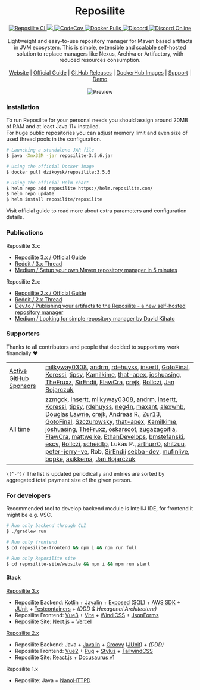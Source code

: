 ﻿<div align="center">
 <h1>Reposilite</h1>
 <div>
  <a href="https://github.com/dzikoysk/reposilite/actions/workflows/gradle.yml">
   <img alt="Reposilite CI" src="https://github.com/dzikoysk/reposilite/actions/workflows/gradle.yml/badge.svg" />
  </a>
  <a href="https://github.com/dzikoysk/reposilite/releases">
   <img src="https://maven.reposilite.com/api/badge/latest/releases/com/reposilite/reposilite?color=40c14a&name=Reposilite&prefix=v" />
  </a>
  <a href="https://codecov.io/gh/dzikoysk/reposilite">
   <img alt="CodeCov" src="https://codecov.io/gh/dzikoysk/reposilite/branch/main/graph/badge.svg?token=9flNHTSJpp" />
  </a>
  <a href="https://hub.docker.com/r/dzikoysk/reposilite">
   <img alt="Docker Pulls" src="https://img.shields.io/docker/pulls/dzikoysk/reposilite.svg?label=pulls&logo=docker" />
  </a>
  <!--
  <a href="(https://www.codefactor.io/repository/github/dzikoysk/reposilite/overview/main">
   <img alt="CodeFactor" src="https://www.codefactor.io/repository/github/dzikoysk/reposilite/badge/main" />
  </a>
  -->
  <a href="https://discord.gg/qGRqmGjUFX">
   <img alt="Discord" src="https://img.shields.io/badge/discord-reposilite-738bd7.svg?style=square" />
  </a>
  <a href="https://discord.gg/qGRqmGjUFX">
   <img alt="Discord Online" src="https://img.shields.io/discord/204728244434501632.svg" />
  </a>
 </div>
 <br>
 <div>
  Lightweight and easy-to-use repository manager for Maven based artifacts in JVM ecosystem. 
This is simple, extensible and scalable self-hosted solution to replace managers like Nexus, Archiva or Artifactory, with reduced resources consumption. 
 </div>
 <br>
 <div>
  <a href="https://reposilite.com">Website</a>
  |
  <a href="https://reposilite.com/guide/about">Official Guide</a>
  |
  <a href="https://github.com/dzikoysk/reposilite/releases">GitHub Releases</a>
  |
  <a href="https://hub.docker.com/r/dzikoysk/reposilite">DockerHub Images</a>
  |
  <a href="https://panda-lang.org/support">Support</a>
  |
  <a href="https://maven.reposilite.com">Demo</a>
 </div>
 <br>
 <img alt="Preview" src="https://user-images.githubusercontent.com/4235722/133891983-966e5c6d-97b1-48cc-b754-6e88117ee4f7.png" />
 <br>
</div>

### Installation

To run Reposilite for your personal needs you should assign around 20MB of RAM and at least Java 11+ installed. <br>
For huge public repositories you can adjust memory limit and even size of used thread pools in the configuration.

```bash
# Launching a standalone JAR file
$ java -Xmx32M -jar reposilite-3.5.6.jar

# Using the official Docker image
$ docker pull dzikoysk/reposilite:3.5.6

# Using the official Helm chart
$ helm repo add reposilite https://helm.reposilite.com/
$ helm repo update
$ helm install reposilite/reposilite
```

Visit official guide to read more about extra parameters and configuration details.

### Publications

Reposilite 3.x:
* [Reposilite 3.x / Official Guide](https://reposilite.com/guide/about)
* [Reddit / 3.x Thread](https://www.reddit.com/r/java/comments/xy07vc/reposilite_3x_released_alternative_lightweight/)
* [Medium / Setup your own Maven repository manager in 5 minutes](https://dzikoysk.medium.com/reposilite-3-x-setup-your-own-maven-repository-manager-in-5-minutes-e72cc8b67bc3)

Reposilite 2.x:
* [Reposilite 2.x / Official Guide](https://v2.reposilite.com/)
* [Reddit / 2.x Thread](https://www.reddit.com/r/java/comments/k8i2m0/reposilite_alternative_lightweight_maven/)
* [Dev.to / Publishing your artifacts to the Reposilite - a new self-hosted repository manager ](https://dev.to/dzikoysk/publishing-your-artifacts-to-the-reposilite-a-new-self-hosted-repository-manager-3n0h)
* [Medium / Looking for simple repository manager by David Kihato](https://kihats.medium.com/custom-self-hosted-maven-repository-cbb778031f68)

### Supporters

Thanks to all contributors and people that decided to support my work financially ❤️

<table>
 <tr>
  <td>
   <a href="https://github.com/sponsors/dzikoysk">Active GitHub Sponsors</a>
  </td>
  <td>
    <a href="https://github.com/milkyway0308">milkyway0308</a>,
    <a href="https://github.com/andrm">andrm</a>, 
    <a href="https://github.com/rdehuyss">rdehuyss</a>,
    <a href="https://github.com/insertt">insertt</a>,
    <a href="https://github.com/GotoFinal">GotoFinal</a>,
    <a href="https://github.com/Koressi">Koressi</a>,
    <a href="https://github.com/tipsy">tipsy</a>,
    <a href="https://github.com/Kamilkime">Kamilkime</a>,
    <a href="https://github.com/that-apex">that-apex</a>,
    <a href="https://github.com/joshuasing">joshuasing</a>, 
    <a href="https://github.com/TheFruxz">TheFruxz</a>, 
    <a href="https://github.com/SirEndii">SirEndii</a>,
    <a href="https://github.com/FlawCra">FlawCra</a>,
    <a href="https://github.com/crejk">crejk</a>,
    <a href="https://github.com/Rollczi">Rollczi</a>,
    <a href="https://github.com/Kebab81">Jan Bojarczuk</a>,
  </td>
 </tr>
 <tr>
  <td>All time</td>
  <td>
   <a href="https://github.com/zzmgck">zzmgck</a>, 
   <a href="https://github.com/insertt">insertt</a>, 
   <a href="https://github.com/milkyway0308">milkyway0308</a>,
   <a href="https://github.com/andrm">andrm</a>,
   <a href="https://github.com/insertt">insertt</a>,
   <a href="https://github.com/Koressi">Koressi</a>,
   <a href="https://github.com/tipsy">tipsy</a>, 
   <a href="https://github.com/rdehuyss">rdehuyss</a>,
   <a href="https://github.com/neg4n">neg4n</a>,
   <a href="https://github.com/maxant">maxant</a>,
   <a href="https://github.com/alexwhb">alexwhb</a>, 
   <a href="https://github.com/kay">Douglas Lawrie</a>,
   <a href="https://github.com/crejk">crejk</a>, 
   Andreas R.,
   <a href="https://github.com/Zur13">Zur13</a>,
   <a href="https://github.com/GotoFinal">GotoFinal</a>,
   <a href="https://github.com/Szczurowsky">Szczurowsky</a>,
   <a href="https://github.com/that-apex">that-apex</a>,
   <a href="https://github.com/Kamilkime">Kamilkime</a>,
   <a href="https://github.com/joshuasing">joshuasing</a>,
   <a href="https://github.com/TheFruxz">TheFruxz</a>, 
   <a href="https://github.com/oskarscot">oskarscot</a>,
   <a href="https://github.com/zugazagoitia">zugazagoitia</a>,
   <a href="https://github.com/FlawCra">FlawCra</a>,
   <a href="https://github.com/mattwelke">mattwelke</a>,
   <a href="https://github.com/EthanDevelops">EthanDevelops</a>, 
   <a href="https://github.com/bmstefanski">bmstefanski</a>,
   <a href="https://github.com/escv">escv</a>,
   <a href="https://github.com/Rollczi">Rollczi</a>,
   <a href="https://github.com/scheidtp">scheidtp</a>,
   Lukas P.,
   <a href="https://github.com/arthurr0">arthurr0</a>,
   <a href="https://github.com/shitzuu">shitzuu</a>,
   <a href="https://github.com/peter-jerry-ye">peter-jerry-ye</a>,
   Rob,
   <a href="https://github.com/SirEndii">SirEndii</a>
   <a href="https://github.com/sebba-dev">sebba-dev</a>,
   <a href="https://github.com/mufinlive">mufinlive</a>,
   <a href="https://github.com/bopke">bopke</a>,
   <a href="https://github.com/asikkema">asikkema</a>,
   <a href="https://github.com/Kebab81">Jan Bojarczuk</a>
  </td>
 </tr>
</table>

`\(^-^)/` The list is updated periodically and entries are sorted by aggregated total payment size of the given person.

### For developers

Recommended tool to develop backend module is IntelliJ IDE, for frontend it might be e.g. VSC.

```bash
# Run only backend through CLI
$ ./gradlew run

# Run only frontend
$ cd reposilite-frontend && npm i && npm run full

# Run only Reposilite site
$ cd reposilite-site/website && npm i && npm run start
```

#### Stack

[Reposilite 3.x](https://reposilite.com/)
* Reposilite Backend: [Kotlin](https://kotlinlang.org/) + [Javalin](https://javalin.io) + [Exposed (SQL)](https://github.com/JetBrains/Exposed) + [AWS SDK](https://github.com/aws/aws-sdk-java) + [JUnit](https://junit.org/junit5/) + [Testcontainers](https://www.testcontainers.org/) + _(DDD & Hexagonal Architecture)_
* Reposilite Frontend: [Vue3](https://vuejs.org/) + [Vite](https://vitejs.dev/) + [WindiCSS](https://windicss.org/) + [JsonForms](https://jsonforms.io/)
* Reposilite Site: [Next.js](https://nextjs.org/) + [Vercel](https://vercel.com/)

[Reposilite 2.x](https://v2.reposilite.com/)
* Reposilite Backend: Java + [Javalin](https://javalin.io/) + [Groovy](https://groovy-lang.org/) ([JUnit](https://junit.org/junit5/)) + _(DDD)_
* Reposilite Frontend: [Vue2](https://v2.vuejs.org/) + [Pug](https://pugjs.org/api/getting-started.html) + [Stylus](https://stylus-lang.com/) + [TailwindCSS](https://tailwindcss.com/)
* Reposilite Site: [React.js](https://reactjs.org/) + [Docusaurus v1](https://docusaurus.io/)

Reposilite 1.x
* Reposilite: Java + [NanoHTTPD](https://github.com/NanoHttpd/nanohttpd)
